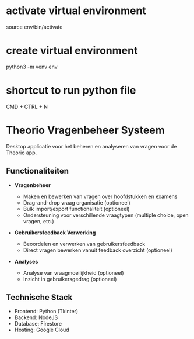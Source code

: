 # activate virtual environment
source env/bin/activate

# create virtual environment
python3 -m venv env

# shortcut to run python file
CMD + CTRL + N

# Theorio Vragenbeheer Systeem
Desktop applicatie voor het beheren en analyseren van vragen voor de Theorio app.

## Functionaliteiten
- **Vragenbeheer**
  - Maken en bewerken van vragen over hoofdstukken en examens
  - Drag-and-drop vraag organisatie (optioneel)
  - Bulk import/export functionaliteit (optioneel)
  - Ondersteuning voor verschillende vraagtypen (multiple choice, open vragen, etc.)

- **Gebruikersfeedback Verwerking**
  - Beoordelen en verwerken van gebruikersfeedback
  - Direct vragen bewerken vanuit feedback overzicht (optioneel)

- **Analyses**
  - Analyse van vraagmoeilijkheid (optioneel)
  - Inzicht in gebruikersgedrag (optioneel)

## Technische Stack
- Frontend: Python (Tkinter)
- Backend: NodeJS
- Database: Firestore
- Hosting: Google Cloud